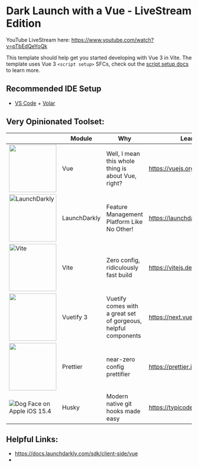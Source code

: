 # Dark Launch with a Vue - LiveStream Edition

YouTube LiveStream here: https://www.youtube.com/watch?v=pTbEdQeYoQk

This template should help get you started developing with Vue 3 in Vite. The template uses Vue 3 `<script setup>` SFCs, check out the [script setup docs](https://v3.vuejs.org/api/sfc-script-setup.html#sfc-script-setup) to learn more.

## Recommended IDE Setup

- [VS Code](https://code.visualstudio.com/) + [Volar](https://marketplace.visualstudio.com/items?itemName=Vue.volar)

## Very Opinionated Toolset:

|                                                                                                                                          | Module       | Why                                                            | Learn More                          |
| ---------------------------------------------------------------------------------------------------------------------------------------- | ------------ | -------------------------------------------------------------- | ----------------------------------- |
| <img src="https://vuejs.org/images/logo.png" style="width:128px;" />                                                                     | Vue          | Well, I mean this whole thing is about Vue, right?             | https://vuejs.org/                  |
| <img src="https://launchdarkly.com/icons/icon-144x144.png?v=17d478ce54f090941be262dd6d0a2a68" alt="LaunchDarkly" style="width:128px;" /> | LaunchDarkly | Feature Management Platform Like No Other!                     | https://launchdarkly.com/           |
| <img src="https://vitejs.dev/logo-with-shadow.png" alt="Vite" style="width:128px;" />                                                    | Vite         | Zero config, ridiculously fast build                           | https://vitejs.dev/                 |
| <img src="https://cdn.vuetifyjs.com/images/logos/vuetify-logo-300.png" style="width:128px;" />                                           | Vuetify 3    | Vuetify comes with a great set of gorgeous, helpful components | https://next.vuetifyjs.com/en/      |
| <img src="https://prettier.io/icon.png" style="width:128px;" />                                                                          | Prettier     | near-zero config prettifier                                    | https://prettier.io##               |
| ![Dog Face on Apple iOS 15.4](https://emojipedia-us.s3.dualstack.us-west-1.amazonaws.com/thumbs/120/apple/325/dog-face_1f436.png)        | Husky        | Modern native git hooks made easy                              | https://typicode.github.io/husky/#/ |

## Helpful Links:

- https://docs.launchdarkly.com/sdk/client-side/vue
-
